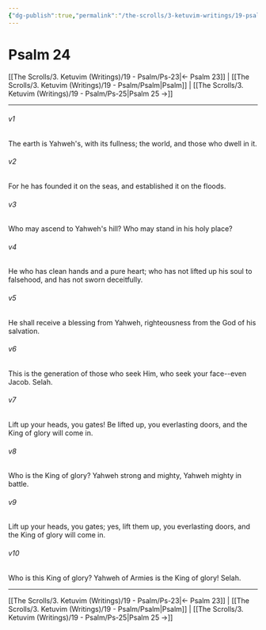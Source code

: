 ```yaml
---
{"dg-publish":true,"permalink":"/the-scrolls/3-ketuvim-writings/19-psalm/ps-24/","tags":["#TheScrolls","#Ketuvim"]}
---
```



# Psalm 24

[[The Scrolls/3. Ketuvim (Writings)/19 - Psalm/Ps-23\|← Psalm 23]] | [[The Scrolls/3. Ketuvim (Writings)/19 - Psalm/Psalm\|Psalm]] | [[The Scrolls/3. Ketuvim (Writings)/19 - Psalm/Ps-25\|Psalm 25 →]]
***



###### v1 
The earth is Yahweh's, with its fullness; the world, and those who dwell in it. 

###### v2 
For he has founded it on the seas, and established it on the floods. 

###### v3 
Who may ascend to Yahweh's hill? Who may stand in his holy place? 

###### v4 
He who has clean hands and a pure heart; who has not lifted up his soul to falsehood, and has not sworn deceitfully. 

###### v5 
He shall receive a blessing from Yahweh, righteousness from the God of his salvation. 

###### v6 
This is the generation of those who seek Him, who seek your face--even Jacob. Selah. 

###### v7 
Lift up your heads, you gates! Be lifted up, you everlasting doors, and the King of glory will come in. 

###### v8 
Who is the King of glory? Yahweh strong and mighty, Yahweh mighty in battle. 

###### v9 
Lift up your heads, you gates; yes, lift them up, you everlasting doors, and the King of glory will come in. 

###### v10 
Who is this King of glory? Yahweh of Armies is the King of glory! Selah.

***
[[The Scrolls/3. Ketuvim (Writings)/19 - Psalm/Ps-23\|← Psalm 23]] | [[The Scrolls/3. Ketuvim (Writings)/19 - Psalm/Psalm\|Psalm]] | [[The Scrolls/3. Ketuvim (Writings)/19 - Psalm/Ps-25\|Psalm 25 →]]
